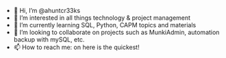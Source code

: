 - 👋 Hi, I’m @ahuntcr33ks
- 👀 I’m interested in all things technology & project management
- 🌱 I’m currently learning SQL, Python, CAPM topics and materials
- 💞️ I’m looking to collaborate on projects such as MunkiAdmin, automation backup with mySQL, etc.
- 📫 How to reach me: on here is the quickest!

<!---
ahuntcr33ks/ahuntcr33ks is a ✨ special ✨ repository because its `README.md` (this file) appears on your GitHub profile.
You can click the Preview link to take a look at your changes.
--->
